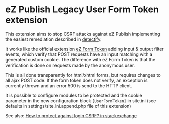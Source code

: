 # eZ Publish Legacy User Form Token extension


This extension aims to stop CSRF attacks against eZ Publish 
implementing the easiest remediation described in [detectify](https://support.detectify.com/customer/portal/articles/1969819-login-csrf).

It works like the official extension [eZ Form Token](https://doc.ez.no/eZ-Publish/Technical-manual/4.6/Features/eZ-Form-token-extension) adding input & output filter events, 
which verify that POST requests have an input matching with a generated custom cookie.
The difference with eZ Form Token is that the verification is done on requests made by the anonymous user.

This is all done transparently for html/xhtml forms, but requires changes to all ajax POST code.
If the form token does not verify, an exception is currently thrown and an
error 500 is send to the HTTP client.

It is possible to configure modules to be protected and the cookie parameter in the new configuration block ```[UserFormToken]``` in site.ini
(see defaults in settings/site.ini.append.php file of this extension)

See also:
[How to protect against login CSRF? in stackexchange](https://security.stackexchange.com/questions/59411/how-to-protect-against-login-csrf)

